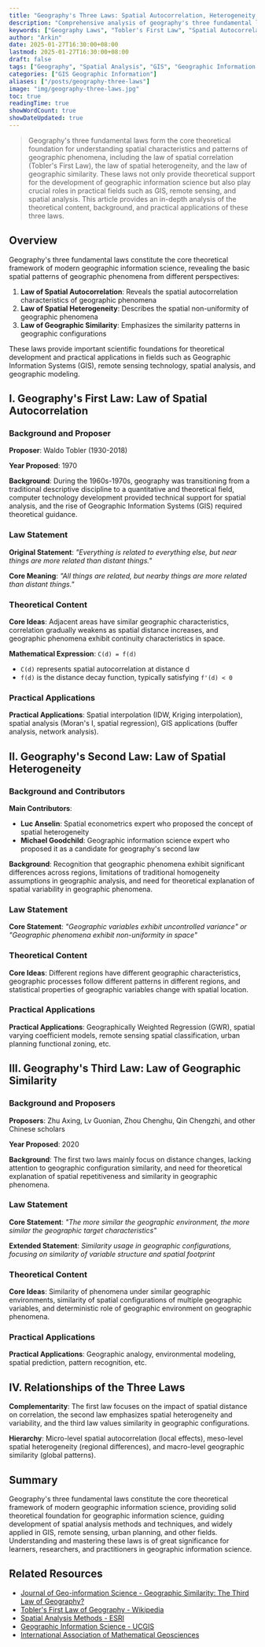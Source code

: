 ```yaml
---
title: "Geography's Three Laws: Spatial Autocorrelation, Heterogeneity, and Similarity"
description: "Comprehensive analysis of geography's three fundamental laws, including Tobler's First Law, spatial heterogeneity law, and geographic similarity law, providing theoretical foundation for geographic information science and spatial analysis"
keywords: ["Geography Laws", "Tobler's First Law", "Spatial Autocorrelation", "Spatial Heterogeneity", "Geographic Similarity", "Spatial Analysis", "GIS"]
author: "Arkin"
date: 2025-01-27T16:30:00+08:00
lastmod: 2025-01-27T16:30:00+08:00
draft: false
tags: ["Geography", "Spatial Analysis", "GIS", "Geographic Information Science", "Theoretical Foundation", "Spatial Autocorrelation"]
categories: ["GIS Geographic Information"]
aliases: ["/posts/geography-three-laws"]
image: "img/geography-three-laws.jpg"
toc: true
readingTime: true
showWordCount: true
showDateUpdated: true
---
```


> Geography's three fundamental laws form the core theoretical foundation for understanding spatial characteristics and patterns of geographic phenomena, including the law of spatial correlation (Tobler's First Law), the law of spatial heterogeneity, and the law of geographic similarity. These laws not only provide theoretical support for the development of geographic information science but also play crucial roles in practical fields such as GIS, remote sensing, and spatial analysis. This article provides an in-depth analysis of the theoretical content, background, and practical applications of these three laws.

## Overview

Geography's three fundamental laws constitute the core theoretical framework of modern geographic information science, revealing the basic spatial patterns of geographic phenomena from different perspectives:

1. **Law of Spatial Autocorrelation**: Reveals the spatial autocorrelation characteristics of geographic phenomena
2. **Law of Spatial Heterogeneity**: Describes the spatial non-uniformity of geographic phenomena
3. **Law of Geographic Similarity**: Emphasizes the similarity patterns in geographic configurations

These laws provide important scientific foundations for theoretical development and practical applications in fields such as Geographic Information Systems (GIS), remote sensing technology, spatial analysis, and geographic modeling.

## I. Geography's First Law: Law of Spatial Autocorrelation

### Background and Proposer

**Proposer**: Waldo Tobler (1930-2018)

**Year Proposed**: 1970

**Background**: During the 1960s-1970s, geography was transitioning from a traditional descriptive discipline to a quantitative and theoretical field, computer technology development provided technical support for spatial analysis, and the rise of Geographic Information Systems (GIS) required theoretical guidance.

### Law Statement

**Original Statement**: *"Everything is related to everything else, but near things are more related than distant things."*

**Core Meaning**: *"All things are related, but nearby things are more related than distant things."*

### Theoretical Content

**Core Ideas**: Adjacent areas have similar geographic characteristics, correlation gradually weakens as spatial distance increases, and geographic phenomena exhibit continuity characteristics in space.

**Mathematical Expression**: `C(d) = f(d)`
- `C(d)` represents spatial autocorrelation at distance d
- `f(d)` is the distance decay function, typically satisfying `f'(d) < 0`

### Practical Applications

**Practical Applications**: Spatial interpolation (IDW, Kriging interpolation), spatial analysis (Moran's I, spatial regression), GIS applications (buffer analysis, network analysis).

## II. Geography's Second Law: Law of Spatial Heterogeneity

### Background and Contributors

**Main Contributors**:
- **Luc Anselin**: Spatial econometrics expert who proposed the concept of spatial heterogeneity
- **Michael Goodchild**: Geographic information science expert who proposed it as a candidate for geography's second law

**Background**: Recognition that geographic phenomena exhibit significant differences across regions, limitations of traditional homogeneity assumptions in geographic analysis, and need for theoretical explanation of spatial variability in geographic phenomena.

### Law Statement

**Core Statement**: *"Geographic variables exhibit uncontrolled variance" or "Geographic phenomena exhibit non-uniformity in space"*

### Theoretical Content

**Core Ideas**: Different regions have different geographic characteristics, geographic processes follow different patterns in different regions, and statistical properties of geographic variables change with spatial location.

### Practical Applications

**Practical Applications**: Geographically Weighted Regression (GWR), spatial varying coefficient models, remote sensing spatial classification, urban planning functional zoning, etc.

## III. Geography's Third Law: Law of Geographic Similarity

### Background and Proposers

**Proposers**: Zhu Axing, Lv Guonian, Zhou Chenghu, Qin Chengzhi, and other Chinese scholars

**Year Proposed**: 2020

**Background**: The first two laws mainly focus on distance changes, lacking attention to geographic configuration similarity, and need for theoretical explanation of spatial repetitiveness and similarity in geographic phenomena.

### Law Statement

**Core Statement**: *"The more similar the geographic environment, the more similar the geographic target characteristics"*

**Extended Statement**: *Similarity usage in geographic configurations, focusing on similarity of variable structure and spatial footprint*

### Theoretical Content

**Core Ideas**: Similarity of phenomena under similar geographic environments, similarity of spatial configurations of multiple geographic variables, and deterministic role of geographic environment on geographic phenomena.

### Practical Applications

**Practical Applications**: Geographic analogy, environmental modeling, spatial prediction, pattern recognition, etc.

## IV. Relationships of the Three Laws

**Complementarity**: The first law focuses on the impact of spatial distance on correlation, the second law emphasizes spatial heterogeneity and variability, and the third law values similarity in geographic configurations.

**Hierarchy**: Micro-level spatial autocorrelation (local effects), meso-level spatial heterogeneity (regional differences), and macro-level geographic similarity (global patterns).

## Summary

Geography's three fundamental laws constitute the core theoretical framework of modern geographic information science, providing solid theoretical foundation for geographic information science, guiding development of spatial analysis methods and techniques, and widely applied in GIS, remote sensing, urban planning, and other fields. Understanding and mastering these laws is of great significance for learners, researchers, and practitioners in geographic information science.

## Related Resources

- [Journal of Geo-information Science - Geographic Similarity: The Third Law of Geography?](https://www.dqxxkx.cn/article/2020/1560-8999/1560-8999-22-4-673.shtml)
- [Tobler's First Law of Geography - Wikipedia](https://en.wikipedia.org/wiki/Tobler%27s_first_law_of_geography)
- [Spatial Analysis Methods - ESRI](https://www.esri.com/en-us/what-is-gis/spatial-analysis)
- [Geographic Information Science - UCGIS](https://www.ucgis.org/)
- [International Association of Mathematical Geosciences](https://www.iamg.org/)
